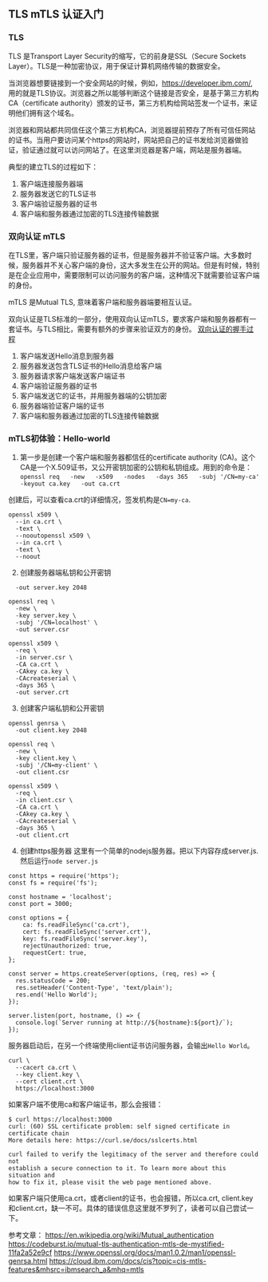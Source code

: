 
## TLS mTLS 认证入门

### TLS
TLS 是Transport Layer Security的缩写，它的前身是SSL（Secure Sockets Layer）。TLS是一种加密协议，用于保证计算机网络传输的数据安全。

当浏览器想要链接到一个安全网站的时候，例如，https://developer.ibm.com/, 用的就是TLS协议。浏览器之所以能够判断这个链接是否安全，是基于第三方机构CA（certificate authority）颁发的证书，第三方机构给网站签发一个证书，来证明他们拥有这个域名。

浏览器和网站都共同信任这个第三方机构CA，浏览器提前预存了所有可信任网站的证书。当用户要访问某个https的网站时，网站把自己的证书发给浏览器做验证，验证通过就可以访问网站了。在这里浏览器是客户端，网站是服务器端。

典型的建立TLS的过程如下：
  1. 客户端连接服务器端
  2. 服务器发送它的TLS证书
  3. 客户端验证服务器的证书
  4. 客户端和服务器通过加密的TLS连接传输数据

### 双向认证 mTLS
在TLS里，客户端只验证服务器的证书，但是服务器并不验证客户端。大多数时候，服务器并不关心客户端的身份，这大多发生在公开的网站。但是有时候，特别是在企业应用中，需要限制可以访问服务的客户端，这种情况下就需要验证客户端的身份。

mTLS 是Mutual TLS, 意味着客户端和服务器端要相互认证。

双向认证是TLS标准的一部分，使用双向认证mTLS，要求客户端和服务器都有一套证书。与TLS相比，需要有额外的步骤来验证双方的身份。
[双向认证的握手过程](document/认证/images/mtls-handshake.png)

1. 客户端发送Hello消息到服务器
2. 服务器发送包含TLS证书的Hello消息给客户端
3. 服务器请求客户端发送客户端证书
4. 客户端验证服务器的证书
5. 客户端发送它的证书，并用服务器端的公钥加密
6. 服务器端验证客户端的证书
7. 客户端和服务器通过加密的TLS连接传输数据

### mTLS初体验：Hello-world
1. 第一步是创建一个客户端和服务器都信任的certificate authority (CA)。这个CA是一个X.509证书，又公开密钥加密的公钥和私钥组成。用到的命令是：
`openssl req   -new   -x509   -nodes   -days 365   -subj '/CN=my-ca'   -keyout ca.key   -out ca.crt`

创建后，可以查看ca.crt的详细情况，签发机构是`CN=my-ca`.
```
openssl x509 \
  --in ca.crt \
  -text \
  --nooutopenssl x509 \
  --in ca.crt \
  -text \
  --noout
```

2. 创建服务器端私钥和公开密钥
```openssl genrsa \
  -out server.key 2048

openssl req \
  -new \
  -key server.key \
  -subj '/CN=localhost' \
  -out server.csr

openssl x509 \
  -req \
  -in server.csr \
  -CA ca.crt \
  -CAkey ca.key \
  -CAcreateserial \
  -days 365 \
  -out server.crt
```
3. 创建客户端私钥和公开密钥
```
openssl genrsa \
  -out client.key 2048

openssl req \
  -new \
  -key client.key \
  -subj '/CN=my-client' \
  -out client.csr

openssl x509 \
  -req \
  -in client.csr \
  -CA ca.crt \
  -CAkey ca.key \
  -CAcreateserial \
  -days 365 \
  -out client.crt
```

4. 创建https服务器
这里有一个简单的nodejs服务器。把以下内容存成server.js. 然后运行`node server.js` 
```
const https = require('https');
const fs = require('fs');

const hostname = 'localhost';
const port = 3000;

const options = { 
    ca: fs.readFileSync('ca.crt'), 
    cert: fs.readFileSync('server.crt'), 
    key: fs.readFileSync('server.key'), 
    rejectUnauthorized: true,
    requestCert: true, 
}; 

const server = https.createServer(options, (req, res) => {
  res.statusCode = 200;
  res.setHeader('Content-Type', 'text/plain');
  res.end('Hello World');
});

server.listen(port, hostname, () => {
  console.log(`Server running at http://${hostname}:${port}/`);
});
```

服务器启动后，在另一个终端使用client证书访问服务器，会输出`Hello World`。
```
curl \
  --cacert ca.crt \
  --key client.key \
  --cert client.crt \
  https://localhost:3000
```
如果客户端不使用ca和客户端证书，那么会报错：
```
$ curl https://localhost:3000
curl: (60) SSL certificate problem: self signed certificate in certificate chain
More details here: https://curl.se/docs/sslcerts.html

curl failed to verify the legitimacy of the server and therefore could not
establish a secure connection to it. To learn more about this situation and
how to fix it, please visit the web page mentioned above.
```

如果客户端只使用ca.crt，或者client的证书，也会报错，所以ca.crt, client.key和client.crt，缺一不可。具体的错误信息这里就不罗列了，读者可以自己尝试一下。

参考文章：
https://en.wikipedia.org/wiki/Mutual_authentication
https://codeburst.io/mutual-tls-authentication-mtls-de-mystified-11fa2a52e9cf
https://www.openssl.org/docs/man1.0.2/man1/openssl-genrsa.html
https://cloud.ibm.com/docs/cis?topic=cis-mtls-features&mhsrc=ibmsearch_a&mhq=mtls



